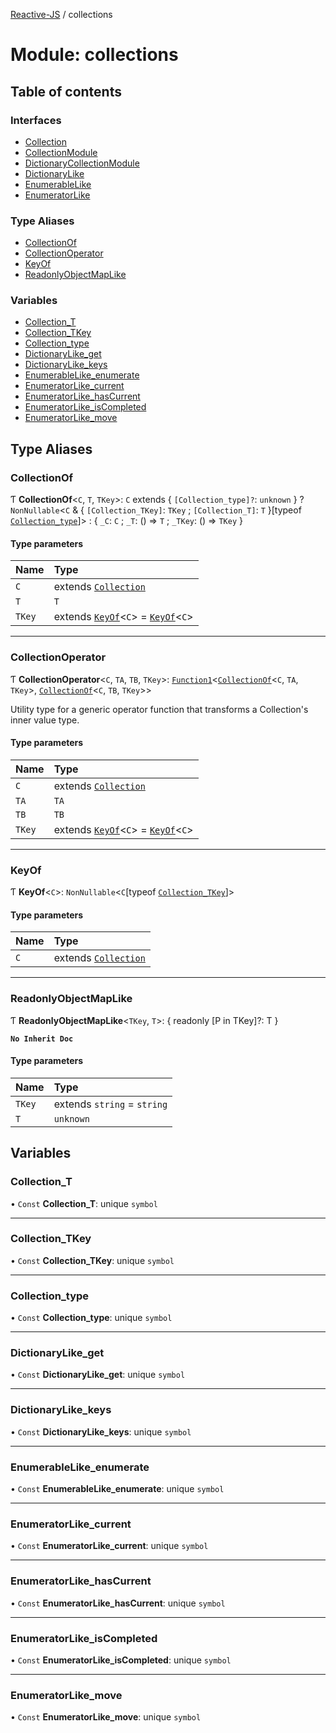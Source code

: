 [Reactive-JS](../README.md) / collections

# Module: collections

## Table of contents

### Interfaces

- [Collection](../interfaces/collections.Collection.md)
- [CollectionModule](../interfaces/collections.CollectionModule.md)
- [DictionaryCollectionModule](../interfaces/collections.DictionaryCollectionModule.md)
- [DictionaryLike](../interfaces/collections.DictionaryLike.md)
- [EnumerableLike](../interfaces/collections.EnumerableLike.md)
- [EnumeratorLike](../interfaces/collections.EnumeratorLike.md)

### Type Aliases

- [CollectionOf](collections.md#collectionof)
- [CollectionOperator](collections.md#collectionoperator)
- [KeyOf](collections.md#keyof)
- [ReadonlyObjectMapLike](collections.md#readonlyobjectmaplike)

### Variables

- [Collection\_T](collections.md#collection_t)
- [Collection\_TKey](collections.md#collection_tkey)
- [Collection\_type](collections.md#collection_type)
- [DictionaryLike\_get](collections.md#dictionarylike_get)
- [DictionaryLike\_keys](collections.md#dictionarylike_keys)
- [EnumerableLike\_enumerate](collections.md#enumerablelike_enumerate)
- [EnumeratorLike\_current](collections.md#enumeratorlike_current)
- [EnumeratorLike\_hasCurrent](collections.md#enumeratorlike_hascurrent)
- [EnumeratorLike\_isCompleted](collections.md#enumeratorlike_iscompleted)
- [EnumeratorLike\_move](collections.md#enumeratorlike_move)

## Type Aliases

### CollectionOf

Ƭ **CollectionOf**<`C`, `T`, `TKey`\>: `C` extends { `[Collection_type]?`: `unknown`  } ? `NonNullable`<`C` & { `[Collection_TKey]`: `TKey` ; `[Collection_T]`: `T`  }[typeof [`Collection_type`](collections.md#collection_type)]\> : { `_C`: `C` ; `_T`: () => `T` ; `_TKey`: () => `TKey`  }

#### Type parameters

| Name | Type |
| :------ | :------ |
| `C` | extends [`Collection`](../interfaces/collections.Collection.md) |
| `T` | `T` |
| `TKey` | extends [`KeyOf`](collections.md#keyof)<`C`\> = [`KeyOf`](collections.md#keyof)<`C`\> |

___

### CollectionOperator

Ƭ **CollectionOperator**<`C`, `TA`, `TB`, `TKey`\>: [`Function1`](functions.md#function1)<[`CollectionOf`](collections.md#collectionof)<`C`, `TA`, `TKey`\>, [`CollectionOf`](collections.md#collectionof)<`C`, `TB`, `TKey`\>\>

Utility type for a generic operator function that transforms a Collection's inner value type.

#### Type parameters

| Name | Type |
| :------ | :------ |
| `C` | extends [`Collection`](../interfaces/collections.Collection.md) |
| `TA` | `TA` |
| `TB` | `TB` |
| `TKey` | extends [`KeyOf`](collections.md#keyof)<`C`\> = [`KeyOf`](collections.md#keyof)<`C`\> |

___

### KeyOf

Ƭ **KeyOf**<`C`\>: `NonNullable`<`C`[typeof [`Collection_TKey`](collections.md#collection_tkey)]\>

#### Type parameters

| Name | Type |
| :------ | :------ |
| `C` | extends [`Collection`](../interfaces/collections.Collection.md) |

___

### ReadonlyObjectMapLike

Ƭ **ReadonlyObjectMapLike**<`TKey`, `T`\>: { readonly [P in TKey]?: T }

**`No Inherit Doc`**

#### Type parameters

| Name | Type |
| :------ | :------ |
| `TKey` | extends `string` = `string` |
| `T` | `unknown` |

## Variables

### Collection\_T

• `Const` **Collection\_T**: unique `symbol`

___

### Collection\_TKey

• `Const` **Collection\_TKey**: unique `symbol`

___

### Collection\_type

• `Const` **Collection\_type**: unique `symbol`

___

### DictionaryLike\_get

• `Const` **DictionaryLike\_get**: unique `symbol`

___

### DictionaryLike\_keys

• `Const` **DictionaryLike\_keys**: unique `symbol`

___

### EnumerableLike\_enumerate

• `Const` **EnumerableLike\_enumerate**: unique `symbol`

___

### EnumeratorLike\_current

• `Const` **EnumeratorLike\_current**: unique `symbol`

___

### EnumeratorLike\_hasCurrent

• `Const` **EnumeratorLike\_hasCurrent**: unique `symbol`

___

### EnumeratorLike\_isCompleted

• `Const` **EnumeratorLike\_isCompleted**: unique `symbol`

___

### EnumeratorLike\_move

• `Const` **EnumeratorLike\_move**: unique `symbol`
